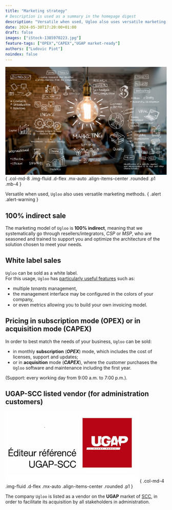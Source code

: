 ```yaml
---
title: "Marketing strategy"
# Description is used as a summary in the homepage digest
description: "Versatile when used, Ugloo also uses versatile marketing methods."
date: 2024-05-30T17:20:00+01:00
draft: false
images: ["iStock-1385970223.jpg"]
feature-tags: ["OPEX","CAPEX","UGAP market-ready"]
authors: ["Ludovic Piot"]
noindex: false
---
```


![Sale strategy](iStock-1385970223.jpg "Sale strategy")
{ .col-md-8 .img-fluid .d-flex .mx-auto .align-items-center .rounded .p1 .mb-4 }

Versatile when used, `Ugloo` also uses versatile marketing methods.
{ .alert .alert-warning }

## 100% indirect sale

The marketing model of `Ugloo` is **100% indirect**, meaning that we systematically go through resellers/integrators, _CSP_ or _MSP_, who are seasoned and trained to support you and optimize the architecture of the solution chosen to meet your needs.

## White label sales

`Ugloo` can be sold as a white label.  
For this usage, `Ugloo` has [particularly useful features](../csp-ready) such as:

- multiple _tenants_ management,
- the management interface may be configured in the colors of your company,
- or even metrics allowing you to build your own invoicing model.

## Pricing in subscription mode (OPEX) or in acquisition mode (CAPEX)

In order to best match the needs of your business, `Ugloo` can be sold:

- in monthly **subscription** (**_OPEX_**) mode, which includes the cost of licenses, support and updates;
- or in **acquisition** mode (**_CAPEX_**), where the customer purchases the `Ugloo` software and maintenance including the first year.

(Support: every working day from 9:00 a.m. to 7:00 p.m.).

## UGAP-SCC listed vendor (for administration customers)

![UGAP-SCC listed vendor](UGAP-SCC.png "UGAP-SCC")
{ .col-md-4 .img-fluid .d-flex .mx-auto .align-items-center .rounded .p1 }

The company `Ugloo` is listed as a vendor on the **UGAP** market of [SCC](https://france.scc.com/), in order to facilitate its acquisition by all stakeholders in administration.
